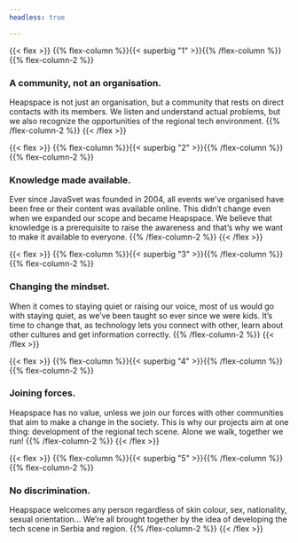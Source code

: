 ```yaml
---
headless: true

---
```

{{< flex >}}
{{% flex-column %}}{{< superbig "1" >}}{{% /flex-column %}}
{{% flex-column-2 %}}

### A community, not an organisation.

Heapspace is not just an organisation, but a community that rests on direct contacts with its members. We listen and understand actual problems, but we also recognize the opportunities of the regional tech environment.
{{% /flex-column-2 %}}
{{< /flex >}}

{{< flex >}}
{{% flex-column %}}{{< superbig "2" >}}{{% /flex-column %}}
{{% flex-column-2 %}}

### Knowledge made available.

Ever since JavaSvet was founded in 2004, all events we’ve organised have been free or their content was available online. This didn’t change even when we expanded our scope and became Heapspace. We believe that knowledge is a prerequisite to raise the awareness and that’s why we want to make it available to everyone.
{{% /flex-column-2 %}}
{{< /flex >}}

{{< flex >}}
{{% flex-column %}}{{< superbig "3" >}}{{% /flex-column %}}
{{% flex-column-2 %}}

### Changing the mindset.

When it comes to staying quiet or raising our voice, most of us would go with staying quiet, as we’ve been taught so ever since we were kids. It’s time to change that, as technology lets you connect with other, learn about other cultures and get information correctly.
{{% /flex-column-2 %}}
{{< /flex >}}

{{< flex >}}
{{% flex-column %}}{{< superbig "4" >}}{{% /flex-column %}}
{{% flex-column-2 %}}

### Joining forces.

Heapspace has no value, unless we join our forces with other communities that aim to make a change in the society. This is why our projects aim at one thing: development of the regional tech scene. Alone we walk, together we run!
{{% /flex-column-2 %}}
{{< /flex >}}

{{< flex >}}
{{% flex-column %}}{{< superbig "5" >}}{{% /flex-column %}}
{{% flex-column-2 %}}

### No discrimination.

Heapspace welcomes any person regardless of skin colour, sex, nationality, sexual orientation... We’re all brought together by the idea of developing the tech scene in Serbia and region. {{% /flex-column-2 %}} {{< /flex >}}